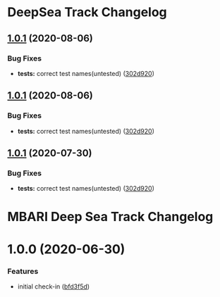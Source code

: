 # DeepSea Track Changelog

## [1.0.1](http://bitbucket.org/mbari/deepsea-track/compare/v1.0.0...v1.0.1) (2020-08-06)


### Bug Fixes

* **tests:** correct test names(untested) ([302d920](http://bitbucket.org/mbari/deepsea-track/commits/302d92070498e0e5326875fb444ab73c032efa45))

## [1.0.1](http://bitbucket.org/mbari/deepsea-track/compare/v1.0.0...v1.0.1) (2020-08-06)


### Bug Fixes

* **tests:** correct test names(untested) ([302d920](http://bitbucket.org/mbari/deepsea-track/commits/302d92070498e0e5326875fb444ab73c032efa45))

## [1.0.1](http://bitbucket.org/mbari/deepsea-track/compare/v1.0.0...v1.0.1) (2020-07-30)


### Bug Fixes

* **tests:** correct test names(untested) ([302d920](http://bitbucket.org/mbari/deepsea-track/commits/302d92070498e0e5326875fb444ab73c032efa45))

# MBARI Deep Sea Track Changelog

# 1.0.0 (2020-06-30)


### Features

* initial check-in ([bfd3f5d](http://bitbucket.org/mbari/deepsea-track/commits/bfd3f5d07a2da45f1623b1152e4effe81b1468ec))
